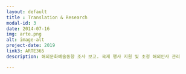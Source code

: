 ```yaml
---
layout: default
title : Translation & Research
modal-id: 3
date: 2014-07-16
img: arte.png
alt: image-alt
project-date: 2019
link3: ARTE365
description: 해외문화예술동향 조사 보고. 국제 행사 지원 및 초청 해외인사 관리

---
```

